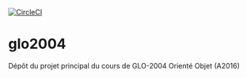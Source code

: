 [![CircleCI](https://circleci.com/gh/agingrasc/glo2004/tree/master.svg?style=svg)](https://circleci.com/gh/agingrasc/glo2004/tree/dev)
# glo2004
Dépôt du projet principal du cours de GLO-2004 Orienté Objet (A2016)
